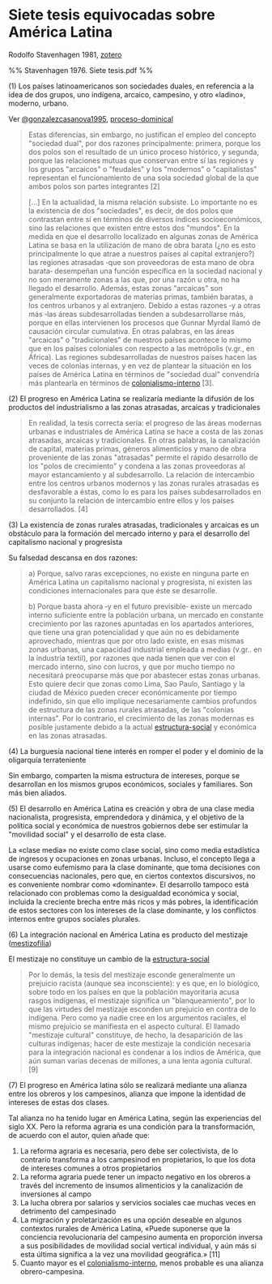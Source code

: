 # Siete tesis equivocadas sobre América Latina

Rodolfo Stavenhagen 1981, [zotero](zotero://select/items/@stavenhagen1981)

%% Stavenhagen 1976. Siete tesis.pdf %%

(1) Los países latinoamericanos son sociedades duales, en referencia a la idea de dos grupos, uno indígena, arcaico, campesino, y otro «ladino», moderno, urbano.

Ver [@gonzalezcasanova1995](@gonzalezcasanova1995.md), [proceso-dominical](proceso-dominical.md)

 >
 > Estas diferencias, sin embargo, no justifican el empleo del concepto "sociedad dual", por dos razones principalmente: primera, porque los dos polos son el resultado de un único proceso histórico, y segunda, porque las relaciones mutuas que conservan entre sí las regiones y los grupos "arcaicos" o "feudales" y los "modernos" o "capitalistas" representan el funcionamiento de una sola sociedad global de la que ambos polos son partes integrantes [2]
 >
 > [...] En la actualidad, la misma relación subsiste. Lo importante no es la existencia de dos "sociedades", es decir, de dos polos que contrastan entre sí en términos de diversos índices socioeconómicos, sino las relaciones que existen entre estos dos "mundos". En la medida en que el desarrollo localizado en algunas zonas de América Latina se basa en la utilización de mano de obra barata (¿no es esto principalmente lo que atrae a nuestros países al capital extranjero?) las regiones atrasadas ‐que son proveedoras de esta mano de obra barata‐ desempeñan una función específica en la sociedad nacional y no son meramente zonas a las que, por una razón u otra, no ha llegado el desarrollo. Además, estas zonas "arcaicas" son generalmente exportadoras de materias primas, también baratas, a los centros urbanos y al extranjero. Debido a estas razones ‐y a otras más ‐las áreas subdesarrolladas tienden a subdesarrollarse más, porque en ellas intervienen los procesos que Gunnar Myrdal llamó de causación circular cumulativa. En otras palabras, en las áreas "arcaicas" o "tradicionales" de nuestros países acontece lo mismo que en los países coloniales con respecto a las metrópolis (v.gr., en África). Las regiones subdesarrolladas de nuestros países hacen las veces de colonias internas, y en vez de plantear la situación en los países de América Latina en términos de "sociedad dual" convendría más plantearla en términos de [colonialismo-interno](colonialismo-interno.md) [3].

(2) El progreso en América Latina se realizaría mediante la difusión de los productos del industrialismo a las zonas atrasadas, arcaicas y tradicionales

 >
 > En realidad, la tesis correcta sería: el progreso de las áreas modernas urbanas e industriales de América Latina se hace a costa de las zonas atrasadas, arcaicas y tradicionales. En otras palabras, la canalización de capital, materias primas, géneros alimenticios y mano de obra proveniente de las zonas "atrasadas" permite el rápido desarrollo de los "polos de crecimiento" y condena a las zonas proveedoras al mayor estancamiento y al subdesarrollo. La relación de intercambio entre los centros urbanos modernos y las zonas rurales atrasadas es desfavorable a éstas, como lo es para los países subdesarrollados en su conjunto la relación de intercambio entre ellos y los países desarrollados. [4]

(3) La existencia de zonas rurales atrasadas, tradicionales y arcaicas es un obstáculo para la formación del mercado interno y para el desarrollo del capitalismo nacional y progresista

Su falsedad descansa en dos razones:

 >
 > a) Porque, salvo raras excepciones, no existe en ninguna parte en América Latina un capitalismo nacional y progresista, ni existen las condiciones internacionales para que éste se desarrolle.
 >
 > b) Porque basta ahora ‐y en el futuro previsible‐ existe un mercado interno suficiente entre la población urbana, un mercado en constante crecimiento por las razones apuntadas en los apartados anteriores, que tiene una gran potencialidad y que aún no es debidamente aprovechado, mientras que por otro lado existe, en esas mismas zonas urbanas, una capacidad industrial empleada a medias (v.gr.. en la industria textil), por razones que nada tienen que ver con el mercado interno, sino con lucros, y que por mucho tiempo no necesitará preocuparse más que por abastecer estas zonas urbanas. Esto quiere decir que zonas como Lima, Sao Paulo, Santiago y la ciudad de México pueden crecer económicamente por tiempo indefinido, sin que ello implique necesariamente cambios profundos de estructura de las zonas rurales atrasadas, de las "colonias internas". Por lo contrario, el crecimiento de las zonas modernas es posible justamente debido a la actual [estructura-social](estructura-social.md) y económica en las zonas atrasadas.

(4) La burguesía nacional tiene interés en romper el poder y el dominio de la oligarquía terrateniente

Sin embargo, comparten la misma estructura de intereses, porque se desarrollan en los mismos grupos económicos, sociales y familiares. Son más bien aliados.

(5) El desarrollo en América Latina es creación y obra de una clase media nacionalista, progresista, emprendedora y dinámica, y el objetivo de la política social y económica de nuestros gobiernos debe ser estimular la "movilidad social" y el desarrollo de esta clase.

La «clase media» no existe como clase social, sino como media estadística de ingresos y ocupaciones en zonas urbanas. Incluso, el concepto llega a usarse como eufemismo para la clase dominante, que toma decisiones con consecuencias nacionales, pero que, en ciertos contextos discursivos, no es conveniente nombrar como «dominante». El desarrollo tampoco está relacionado con problemas como la desigualdad económica y social, incluida la creciente brecha entre más ricos y más pobres, la identificación de estos sectores con los intereses de la clase dominante, y los conflictos internos entre grupos sociales plurales.

(6) La integración nacional en América Latina es producto del mestizaje ([mestizofilia](mestizofilia.md))

El mestizaje no constituye un cambio de la [estructura-social](estructura-social.md)

 >
 > Por lo demás, la tesis del mestizaje esconde generalmente un prejuicio racista (aunque sea inconsciente): y es que, en lo biológico, sobre todo en los países en que la población mayoritaria acusa rasgos indígenas, el mestizaje significa un "blanqueamiento", por lo que las virtudes del mestizaje esconden un prejuicio en contra de lo indígena. Pero como ya nadie cree en los argumentos raciales, el mismo prejuicio se manifiesta en el aspecto cultural. El llamado "mestizaje cultural" constituye, de hecho, la desaparición de las culturas indígenas; hacer de este mestizaje la condición necesaria para la integración nacional es condenar a los indios de América, que aún suman varias decenas de millones, a una lenta agonía cultural. [9]

(7) El progreso en América latina sólo se realizará mediante una alianza entre los obreros y los campesinos, alianza que impone la identidad de intereses de estas dos clases.

Tal alianza no ha tenido lugar en América Latina, según las experiencias del siglo XX. Pero la reforma agraria es una condición para la transformación, de acuerdo con el autor, quien añade que:

1. La reforma agraria es necesaria, pero debe ser colectivista, de lo contrario transforma a los campesinod en propietarios, lo que los dota de intereses comunes a otros propietarios
1. La reforma agraria puede tener un impacto negativo en los obreros a través del incremento de insumos alimenticios y la canalización de inversiones al campo
1. La lucha obrera por salarios y servicios sociales cae muchas veces en detrimento del campesinado
1. La migración y proletarización es una opción deseable en algunos contextos rurales de América Latina, «Puede suponerse que la conciencia revolucionaria del campesino aumenta en proporción inversa a sus posibilidades de movilidad social vertical individual, y aún más si esta última significa a la vez una movilidad geográfica.» [11]
1. Cuanto mayor es el [colonialismo-interno](colonialismo-interno.md), menos probable es una alianza obrero-campesina.
